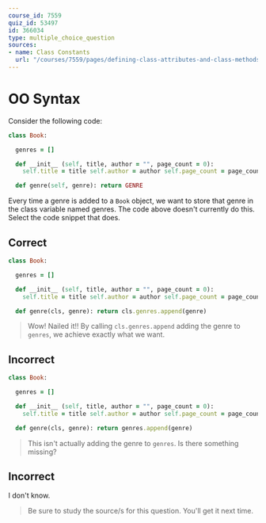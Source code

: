 ```yaml
---
course_id: 7559
quiz_id: 53497
id: 366034
type: multiple_choice_question
sources:
- name: Class Constants
  url: "/courses/7559/pages/defining-class-attributes-and-class-methods?module_item_id=629245"
---
```


# OO Syntax

Consider the following code:

```ruby
class Book:

  genres = []

  def __init__ (self, title, author = "", page_count = 0):
    self.title = title self.author = author self.page_count = page_count

  def genre(self, genre): return GENRE
```

Every time a genre is added to a `Book` object, we want to store that genre in
the class variable named genres. The code above doesn't currently do this.
Select the code snippet that does.

## Correct

```ruby
class Book:

  genres = []

  def __init__ (self, title, author = "", page_count = 0):
    self.title = title self.author = author self.page_count = page_count

  def genre(cls, genre): return cls.genres.append(genre)
```

> Wow! Nailed it!! By calling `cls.genres.append` adding the genre to `genres`, we
> achieve exactly what we want.

## Incorrect

```ruby
class Book:

  genres = []

  def __init__ (self, title, author = "", page_count = 0):
    self.title = title self.author = author self.page_count = page_count

  def genre(cls, genre): return genres.append(genre)
```

> This isn't actually adding the genre to `genres`. Is there something missing?

## Incorrect

I don't know.

> Be sure to study the source/s for this question. You'll get it next time.
